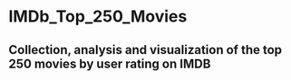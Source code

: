 # IMDb_Top_250_Movies

## Collection, analysis and visualization of the top 250 movies by user rating on IMDB 

